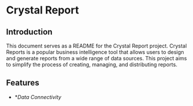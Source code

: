 # Crystal Report

## Introduction

This document serves as a README for the Crystal Report project. Crystal Reports is a popular business intelligence tool that allows users to design and generate reports from a wide range of data sources. This project aims to simplify the process of creating, managing, and distributing reports.

## Features

- **Data Connectivity*
